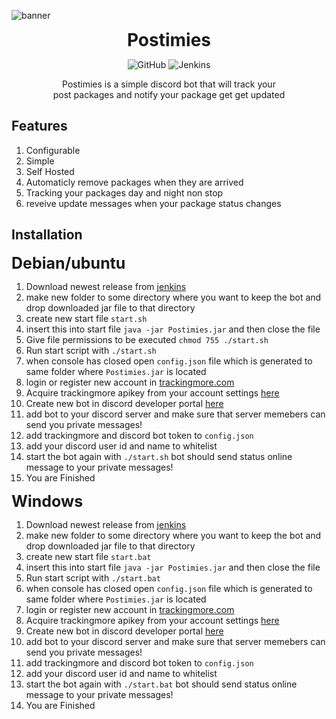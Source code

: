![banner](https://cdn.nat.gs/img/Postimies_banner.png)

<div align="center">
<h1 style="margin: 0px;font-weight: 700;font-family:-apple-system,BlinkMacSystemFont,Segoe UI,Helvetica,Arial,sans-serif,Apple Color Emoji,Segoe UI Emoji">Postimies</h1>

![GitHub](https://img.shields.io/github/license/NATroutter/PostiMies?style=for-the-badge)
![Jenkins](https://img.shields.io/jenkins/build?jobUrl=https%3A%2F%2Fhub.nat.gs%2Fjenkins%2Fjob%2FPostimies%2F&style=for-the-badge)

Postimies is a simple discord bot that will track your  
post packages and notify your package get get updated

</div>

## Features   

1. Configurable
2. Simple
3. Self Hosted
4. Automaticly remove packages when they are arrived
5. Tracking your packages day and night non stop
6. reveive update messages when your package status changes

## Installation   
<h1 style="font-size:25px;margin: 0px;font-weight: 700;font-family:-apple-system,BlinkMacSystemFont,Segoe UI,Helvetica,Arial,sans-serif,Apple Color Emoji,Segoe UI Emoji">Debian/ubuntu</h1>

1. Download newest release from [jenkins](https://hub.nat.gs/jenkins/job/Postimies/)
2. make new folder to some directory where you want to keep the bot and drop downloaded jar file to that directory
3. create new start file ``start.sh``
4. insert this into start file ``java -jar Postimies.jar`` and then close the file
5. Give file permissions to be executed ```chmod 755 ./start.sh```
6. Run start script with ``./start.sh``
7. when console has closed open ```config.json``` file which is generated to same folder where ``Postimies.jar`` is located
8. login or register new account in [trackingmore.com](https://www.trackingmore.com/)
9. Acquire trackingmore apikey from your account settings [here](https://my.trackingmore.com/get_apikey.php?lang=en)
10. Create new bot in discord developer portal [here](https://discord.com/developers/applications)
11. add bot to your discord server and make sure that server memebers can send you private messages!
12. add trackingmore and discord bot token to ```config.json```
13. add your discord user id and name to whitelist
14. start the bot again with ``./start.sh`` bot should send status online message to your private messages!
15. You are Finished  

<h1 style="font-size:25px;margin: 0px;font-weight: 700;font-family:-apple-system,BlinkMacSystemFont,Segoe UI,Helvetica,Arial,sans-serif,Apple Color Emoji,Segoe UI Emoji">Windows</h1>

1. Download newest release from [jenkins](https://hub.nat.gs/jenkins/job/Postimies/)
2. make new folder to some directory where you want to keep the bot and drop downloaded jar file to that directory
3. create new start file ``start.bat``
4. insert this into start file ``java -jar Postimies.jar`` and then close the file
5. Run start script with ``./start.bat``
6. when console has closed open ```config.json``` file which is generated to same folder where ``Postimies.jar`` is located
7. login or register new account in [trackingmore.com](https://www.trackingmore.com/)
8. Acquire trackingmore apikey from your account settings [here](https://my.trackingmore.com/get_apikey.php?lang=en)
9. Create new bot in discord developer portal [here](https://discord.com/developers/applications)
10. add bot to your discord server and make sure that server memebers can send you private messages!
11. add trackingmore and discord bot token to ```config.json```
12. add your discord user id and name to whitelist
13. start the bot again with ``./start.bat`` bot should send status online message to your private messages!
14. You are Finished
